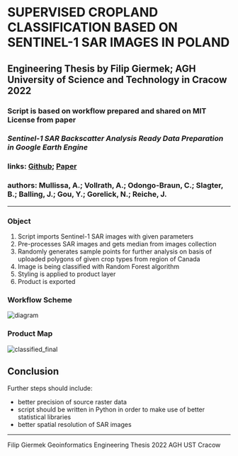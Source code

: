 # SUPERVISED CROPLAND CLASSIFICATION BASED ON SENTINEL-1 SAR IMAGES IN POLAND
## Engineering Thesis by Filip Giermek; AGH University of Science and Technology in Cracow 2022

### Script is based on workflow prepared and shared on MIT License from paper <br />  
### *Sentinel-1 SAR Backscatter Analysis Ready Data Preparation in Google Earth Engine* <br /> 
### links: [Github](https://github.com/adugnag/gee_s1_ard); [Paper](https://www.mdpi.com/2072-4292/13/10/1954) <br /> 
### authors: Mullissa, A.; Vollrath, A.; Odongo-Braun, C.; Slagter, B.; Balling, J.; Gou, Y.; Gorelick, N.; Reiche, J.
-------------------------------------------------------------------------------------------------------------------
### Object

1. Script imports Sentinel-1 SAR images with given parameters
2. Pre-processes SAR images and gets median from images collection
3. Randomly generates sample points for further analysis on basis of uploaded polygons of given crop types from region of Canada
4. Image is being classified with Random Forest algorithm
5. Styling is applied to product layer
6. Product is exported

### Workflow Scheme

![diagram](https://user-images.githubusercontent.com/76012392/203328053-68262c6d-a1cd-4980-80a9-d4093d37d8a8.png)

### Product Map

![classified_final](https://user-images.githubusercontent.com/76012392/203330262-b65d5de1-3be3-4f45-b489-b0f3943a45d7.png)

## Conclusion
Further steps should include:
- better precision of source raster data
- script should be written in Python in order to make use of better statistical libraries
- better spatial resolution of SAR images
---------------------------------------------------------------------------------------------------------------------
Filip Giermek Geoinformatics Engineering Thesis 2022 AGH UST Cracow
